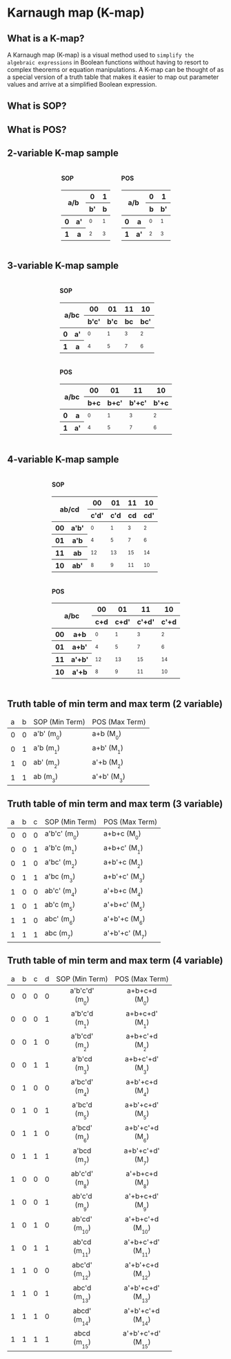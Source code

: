 # Karnaugh map (K-map)

## What is a K-map?
A Karnaugh map (K-map) is a visual method used to `simplify the algebraic expressions` in Boolean functions without having to resort to complex theorems or equation manipulations. A K-map can be thought of as a special version of a truth table that makes it easier to map out parameter values and arrive at a simplified Boolean expression.

## What is SOP?

## What is POS?

## 2-variable K-map sample

<div style="display:flex;align-items:center;justify-content:center;">

<div>

#### SOP
<table>
    <thead>
        <tr>
            <th colspan="2" rowspan="2" style="text-align: center;">a/b</th>
            <th>0</th>
            <th>1</th>
        </tr>
        <tr>
            <th>b'</th>
            <th>b</th>
        </tr>
    </thead>
  <tbody>
    <tr>
        <th>0</th>
        <th>a'</th>
        <td><sub><sub>0</sub></sub></td>
        <td><sub><sub>1</sub></sub></td>
    </tr>
    <tr>
        <th>1</th>
        <th>a</th>
        <td><sub><sub>2</sub></sub></td>
        <td><sub><sub>3</sub></sub></td>
    </tr>
  </tbody>
</table>
</div>

<div style="padding-left:5%;">

#### POS 
<table>
    <thead>
        <tr>
            <th colspan="2" rowspan="2" style="text-align: center;">a/b</th>
            <th>0</th>
            <th>1</th>
        </tr>
        <tr>
            <th>b</th>
            <th>b'</th>
        </tr>
    </thead>
  <tbody>
    <tr>
        <th>0</th>
        <th>a</th>
        <td><sub><sub>0</sub></sub></td>
        <td><sub><sub>1</sub></sub></td>
    </tr>
    <tr>
        <th>1</th>
        <th>a'</th>
        <td><sub><sub>2</sub></sub></td>
        <td><sub><sub>3</sub></sub></td>
    </tr>
  </tbody>
</table>
</div>
</div>

## 3-variable K-map sample

<div style="display:grid;align-items:center;justify-content:center;">

<div>

#### SOP
<table>
    <thead>
        <tr>
            <th colspan="2" rowspan="2" style="text-align: center;">a/bc</th>
            <th>00</th>
            <th>01</th>
            <th>11</th>
            <th>10</th>
        </tr>
        <tr>
            <th>b'c'</th>
            <th>b'c</th>
            <th>bc</th>
            <th>bc'</th>
        </tr>
    </thead>
  <tbody>
    <tr rowspan="2">
        <th>0</th>
        <th>a'</th>
        <td><sub><sub>0</sub></sub></td>
        <td><sub><sub>1</sub></sub></td>
        <td><sub><sub>3</sub></sub></td>
        <td><sub><sub>2</sub></sub></td>
    </tr>
    <tr>
        <th>1</th>
        <th>a</th>
        <td><sub><sub>4</sub></sub></td>
        <td><sub><sub>5</sub></sub></td>
        <td><sub><sub>7</sub></sub></td>
        <td><sub><sub>6</sub></sub></td>
    </tr>
  </tbody>
</table>
</div>

<div>

#### POS 
<table>
    <thead>
        <tr>
            <th colspan="2" rowspan="2" style="text-align: center;">a/bc</th>
            <th>00</th>
            <th>01</th>
            <th>11</th>
            <th>10</th>
        </tr>
        <tr>
            <th>b+c</th>
            <th>b+c'</th>
            <th>b'+c'</th>
            <th>b'+c</th>
        </tr>
    </thead>
  <tbody>
    <tr rowspan="2">
        <th>0</th>
        <th>a</th>
        <td><sub><sub>0</sub></sub></td>
        <td><sub><sub>1</sub></sub></td>
        <td><sub><sub>3</sub></sub></td>
        <td><sub><sub>2</sub></sub></td>
    </tr>
    <tr>
        <th>1</th>
        <th>a'</th>
        <td><sub><sub>4</sub></sub></td>
        <td><sub><sub>5</sub></sub></td>
        <td><sub><sub>7</sub></sub></td>
        <td><sub><sub>6</sub></sub></td>
    </tr>
  </tbody>
</table>
</div>
</div>

## 4-variable K-map sample

<div style="display:grid;align-items:center;justify-content:center;">

<div>

#### SOP
<table>
    <thead>
        <tr>
            <th colspan="2" rowspan="2" style="text-align: center;">ab/cd</th>
            <th>00</th>
            <th>01</th>
            <th>11</th>
            <th>10</th>
        </tr>
        <tr>
            <th>c'd'</th>
            <th>c'd</th>
            <th>cd</th>
            <th>cd'</th>
        </tr>
    </thead>
  <tbody>
    <tr rowspan="2">
        <th>00</th>
        <th>a'b'</th>
        <td><sub><sub>0</sub></sub></td>
        <td><sub><sub>1</sub></sub></td>
        <td><sub><sub>3</sub></sub></td>
        <td><sub><sub>2</sub></sub></td>
    </tr>
    <tr>
        <th>01</th>
        <th>a'b</th>
        <td><sub><sub>4</sub></sub></td>
        <td><sub><sub>5</sub></sub></td>
        <td><sub><sub>7</sub></sub></td>
        <td><sub><sub>6</sub></sub></td>
    </tr>
    <tr>
        <th>11</th>
        <th>ab</th>
        <td><sub><sub>12</sub></sub></td>
        <td><sub><sub>13</sub></sub></td>
        <td><sub><sub>15</sub></sub></td>
        <td><sub><sub>14</sub></sub></td>
    </tr>
    <tr>
        <th>10</th>
        <th>ab'</th>
        <td><sub><sub>8</sub></sub></td>
        <td><sub><sub>9</sub></sub></td>
        <td><sub><sub>11</sub></sub></td>
        <td><sub><sub>10</sub></sub></td>
    </tr>
  </tbody>
</table>
</div>

<div>

#### POS 
<table>
    <thead>
        <tr>
            <th colspan="2" rowspan="2" style="text-align: center;">a/bc</th>
            <th>00</th>
            <th>01</th>
            <th>11</th>
            <th>10</th>
        </tr>
        <tr>
            <th>c+d</th>
            <th>c+d'</th>
            <th>c'+d'</th>
            <th>c'+d</th>
        </tr>
    </thead>
  <tbody>
    <tr rowspan="2">
        <th>00</th>
        <th>a+b</th>
        <td><sub><sub>0</sub></sub></td>
        <td><sub><sub>1</sub></sub></td>
        <td><sub><sub>3</sub></sub></td>
        <td><sub><sub>2</sub></sub></td>
    </tr>
    <tr>
        <th>01</th>
        <th>a+b'</th>
        <td><sub><sub>4</sub></sub></td>
        <td><sub><sub>5</sub></sub></td>
        <td><sub><sub>7</sub></sub></td>
        <td><sub><sub>6</sub></sub></td>
    </tr>
    <tr>
        <th>11</th>
        <th>a'+b'</th>
        <td><sub><sub>12</sub></sub></td>
        <td><sub><sub>13</sub></sub></td>
        <td><sub><sub>15</sub></sub></td>
        <td><sub><sub>14</sub></sub></td>
    </tr>
    <tr>
        <th>10</th>
        <th>a'+b</th>
        <td><sub><sub>8</sub></sub></td>
        <td><sub><sub>9</sub></sub></td>
        <td><sub><sub>11</sub></sub></td>
        <td><sub><sub>10</sub></sub></td>
    </tr>
  </tbody>
</table>
</div>
</div>

## Truth table of min term and max term (2 variable)

<table>
    <thead>
        <tr>
            <td>a</td>
            <td>b</td>
            <td>SOP (Min Term)</td>
            <td>POS (Max Term)</td>
        </tr>
    </thead>
    <tbody>
        <tr>
            <td>0</td>
            <td>0</td>
            <td>a'b' (m<sub><sub>0</sub></sub>)</td>
            <td>a+b (M<sub><sub>0</sub></sub>)</td>
        </tr>
        <tr>
            <td>0</td>
            <td>1</td>
            <td>a'b (m<sub><sub>1</sub></sub>)</td>
            <td>a+b' (M<sub><sub>1</sub></sub>)</td>
        </tr>
        <tr>
            <td>1</td>
            <td>0</td>
            <td>ab' (m<sub><sub>2</sub></sub>)</td>
            <td>a'+b (M<sub><sub>2</sub></sub>)</td>
        </tr>
        <tr>
            <td>1</td>
            <td>1</td>
            <td>ab (m<sub><sub>3</sub></sub>)</td>
            <td>a'+b' (M<sub><sub>3</sub></sub>)</td>
        </tr>
    </tbody>
</table>

## Truth table of min term and max term (3 variable)

<table>
    <thead>
        <tr>
            <td>a</td>
            <td>b</td>
            <td>c</td>
            <td>SOP (Min Term)</td>
            <td>POS (Max Term)</td>
        </tr>
    </thead>
    <tbody>
        <tr>
            <td>0</td>
            <td>0</td>
            <td>0</td>
            <td>a'b'c' (m<sub><sub>0</sub></sub>)</td>
            <td>a+b+c (M<sub><sub>0</sub></sub>)</td>
        </tr>
        <tr>
            <td>0</td>
            <td>0</td>
            <td>1</td>
            <td>a'b'c (m<sub><sub>1</sub></sub>)</td>
            <td>a+b+c' (M<sub><sub>1</sub></sub>)</td>
        </tr>
        <tr>
            <td>0</td>
            <td>1</td>
            <td>0</td>
            <td>a'bc' (m<sub><sub>2</sub></sub>)</td>
            <td>a+b'+c (M<sub><sub>2</sub></sub>)</td>
        </tr>
        <tr>
            <td>0</td>
            <td>1</td>
            <td>1</td>
            <td>a'bc (m<sub><sub>3</sub></sub>)</td>
            <td>a+b'+c' (M<sub><sub>3</sub></sub>)</td>
        </tr>
        <tr>
            <td>1</td>
            <td>0</td>
            <td>0</td>
            <td>ab'c' (m<sub><sub>4</sub></sub>)</td>
            <td>a'+b+c (M<sub><sub>4</sub></sub>)</td>
        </tr>
        <tr>
            <td>1</td>
            <td>0</td>
            <td>1</td>
            <td>ab'c (m<sub><sub>5</sub></sub>)</td>
            <td>a'+b+c' (M<sub><sub>5</sub></sub>)</td>
        </tr>
        <tr>
            <td>1</td>
            <td>1</td>
            <td>0</td>
            <td>abc' (m<sub><sub>6</sub></sub>)</td>
            <td>a'+b'+c (M<sub><sub>6</sub></sub>)</td>
        </tr>
        <tr>
            <td>1</td>
            <td>1</td>
            <td>1</td>
            <td>abc (m<sub><sub>7</sub></sub>)</td>
            <td>a'+b'+c' (M<sub><sub>7</sub></sub>)</td>
        </tr>
    </tbody>
</table>

## Truth table of min term and max term (4 variable)

<table style="text-align:center;">
    <thead>
        <tr>
            <td>a</td>
            <td>b</td>
            <td>c</td>
            <td>d</td>
            <td>SOP (Min Term)</td>
            <td>POS (Max Term)</td>
        </tr>
    </thead>
    <tbody>
        <tr>
            <td>0</td>
            <td>0</td>
            <td>0</td>
            <td>0</td>
            <td>a'b'c'd' <br> (m<sub><sub>0</sub></sub>)</td>
            <td>a+b+c+d <br> (M<sub><sub>0</sub></sub>)</td>
        </tr>
        <tr>
            <td>0</td>
            <td>0</td>
            <td>0</td>
            <td>1</td>
            <td>a'b'c'd <br> (m<sub><sub>1</sub></sub>)</td>
            <td>a+b+c+d' <br> (M<sub><sub>1</sub></sub>)</td>
        </tr>
        <tr>
            <td>0</td>
            <td>0</td>
            <td>1</td>
            <td>0</td>
            <td>a'b'cd' <br> (m<sub><sub>2</sub></sub>)</td>
            <td>a+b+c'+d <br> (M<sub><sub>2</sub></sub>)</td>
        </tr>
        <tr>
            <td>0</td>
            <td>0</td>
            <td>1</td>
            <td>1</td>
            <td>a'b'cd <br> (m<sub><sub>3</sub></sub>)</td>
            <td>a+b+c'+d' <br> (M<sub><sub>3</sub></sub>)</td>
        </tr>
        <tr>
            <td>0</td>
            <td>1</td>
            <td>0</td>
            <td>0</td>
            <td>a'bc'd' <br> (m<sub><sub>4</sub></sub>)</td>
            <td>a+b'+c+d <br> (M<sub><sub>4</sub></sub>)</td>
        </tr>
        <tr>
            <td>0</td>
            <td>1</td>
            <td>0</td>
            <td>1</td>
            <td>a'bc'd <br> (m<sub><sub>5</sub></sub>)</td>
            <td>a+b'+c+d' <br> (M<sub><sub>5</sub></sub>)</td>
        </tr>
        <tr>
            <td>0</td>
            <td>1</td>
            <td>1</td>
            <td>0</td>
            <td>a'bcd' <br> (m<sub><sub>6</sub></sub>)</td>
            <td>a+b'+c'+d <br> (M<sub><sub>6</sub></sub>)</td>
        </tr>
        <tr>
            <td>0</td>
            <td>1</td>
            <td>1</td>
            <td>1</td>
            <td>a'bcd <br> (m<sub><sub>7</sub></sub>)</td>
            <td>a+b'+c'+d' <br> (M<sub><sub>7</sub></sub>)</td>
        </tr>
        <tr>
            <td>1</td>
            <td>0</td>
            <td>0</td>
            <td>0</td>
            <td>ab'c'd' <br> (m<sub><sub>8</sub></sub>)</td>
            <td>a'+b+c+d <br> (M<sub><sub>8</sub></sub>)</td>
        </tr>
        <tr>
            <td>1</td>
            <td>0</td>
            <td>0</td>
            <td>1</td>
            <td>ab'c'd <br> (m<sub><sub>9</sub></sub>)</td>
            <td>a'+b+c+d' <br> (M<sub><sub>9</sub></sub>)</td>
        </tr>
        <tr>
            <td>1</td>
            <td>0</td>
            <td>1</td>
            <td>0</td>
            <td>ab'cd' <br> (m<sub><sub>10</sub></sub>)</td>
            <td>a'+b+c'+d <br> (M<sub><sub>10</sub></sub>)</td>
        </tr>
        <tr>
            <td>1</td>
            <td>0</td>
            <td>1</td>
            <td>1</td>
            <td>ab'cd <br> (m<sub><sub>11</sub></sub>)</td>
            <td>a'+b+c'+d' <br> (M<sub><sub>11</sub></sub>)</td>
        </tr>
        <tr>
            <td>1</td>
            <td>1</td>
            <td>0</td>
            <td>0</td>
            <td>abc'd' <br> (m<sub><sub>12</sub></sub>)</td>
            <td>a'+b'+c+d <br> (M<sub><sub>12</sub></sub>)</td>
        </tr>
        <tr>
            <td>1</td>
            <td>1</td>
            <td>0</td>
            <td>1</td>
            <td>abc'd <br> (m<sub><sub>13</sub></sub>)</td>
            <td>a'+b'+c+d' <br> (M<sub><sub>13</sub></sub>)</td>
        </tr>
        <tr>
            <td>1</td>
            <td>1</td>
            <td>1</td>
            <td>0</td>
            <td>abcd' <br> (m<sub><sub>14</sub></sub>)</td>
            <td>a'+b'+c'+d <br> (M<sub><sub>14</sub></sub>)</td>
        </tr>
        <tr>
            <td>1</td>
            <td>1</td>
            <td>1</td>
            <td>1</td>
            <td>abcd <br> (m<sub><sub>15</sub></sub>)</td>
            <td>a'+b'+c'+d' <br> (M<sub><sub>15</sub></sub>)</td>
        </tr>
    </tbody>
</table>